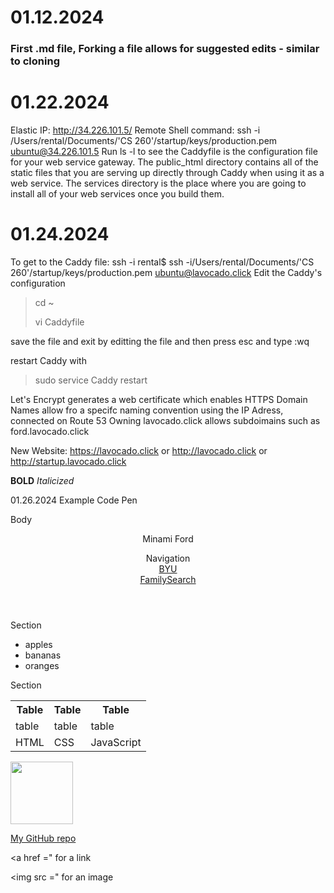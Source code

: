 # 01.12.2024
### First .md file, Forking a file allows for suggested edits - similar to cloning

# 01.22.2024
Elastic IP: http://34.226.101.5/
Remote Shell command: ssh -i /Users/rental/Documents/'CS 260'/startup/keys/production.pem ubuntu@34.226.101.5
Run ls -l 
to see the Caddyfile is the configuration file for your web service gateway. The public_html directory contains all of the static files that you are serving up directly through Caddy when using it as a web service. The services directory is the place where you are going to install all of your web services once you build them.

# 01.24.2024
To get to the Caddy file:
ssh -i rental$ ssh -i/Users/rental/Documents/'CS 260'/startup/keys/production.pem ubuntu@lavocado.click
 Edit the Caddy's configuration
> cd ~
> 
> vi Caddyfile

 save the file and exit by editting the file and then press esc and type :wq

 restart Caddy with 
 > sudo service Caddy restart

 Let's Encrypt generates a web certificate which enables HTTPS
 Domain Names allow fro a specifc naming convention using the IP Adress, connected on Route 53
 Owning lavocado.click allows subdoimains such as ford.lavocado.click

 New Website: https://lavocado.click or http://lavocado.click or http://startup.lavocado.click

 **BOLD**
 _Italicized_

 01.26.2024
 Example Code Pen
 <body>
  <p>Body</p>
  <header>
    <p><span>Minami Ford</span></p>
    <nav>Navigation
      <div><a href ="https://www.byu.edu/">BYU</a></div>
      <div><a href ="https://www.familysearch.org/en/united-states/">FamilySearch</a></div>
        </nav>
  </header>

  <main>
    <section>
      <p>Section</p>
      <ul>
        <li>apples</li>
        <li>bananas</li>
        <li>oranges</li>
      </ul>
    </section>
    <section>
      <p>Section</p>
      <table>
        <tr>
          <th>Table</th>
          <th>Table</th>
          <th>Table</th>
        </tr>
        <tr>
          <td>table</td>
          <td>table</td>
          <td>table</td>
        </tr>
        <tr>
          <td>HTML</td>
          <td>CSS</td>
          <td>JavaScript</td>
        </tr>
      </table>
    </section>
    <aside>
      <p><img src = "https://img.freepik.com/free-photo/view-majestic-jellyfish-ocean_23-2150720122.jpg" width="100"></p>
    </aside>
  </main>

  <footer>
    <div><span><a href = "https://github.com/minford/startup">My GitHub repo</a></span></div>
  </footer>
</body>

<a href =" for a link

<img src =" for an image

 
 
